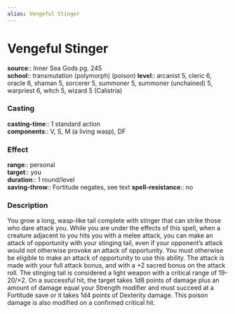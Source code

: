 ```yaml
---
alias: Vengeful Stinger
---
```


# Vengeful Stinger 

**source**:: Inner Sea Gods pg. 245  
**school**:: transmutation (polymorph) (poison)
**level**:: arcanist 5, cleric 6, oracle 6, shaman 5, sorcerer 5, summoner 5, summoner (unchained) 5, warpriest 6, witch 5, wizard 5 (Calistria)

### Casting 

**casting-time**:: 1 standard action  
**components**:: V, S, M (a living wasp), DF

### Effect 

**range**:: personal  
**target**:: you  
**duration**:: 1 round/level  
**saving-throw**:: Fortitude negates, see text
**spell-resistance**:: no

### Description 

You grow a long, wasp-like tail complete with stinger that can strike those who dare attack you. While you are under the effects of this spell, when a creature adjacent to you hits you with a melee attack, you can make an attack of opportunity with your stinging tail, even if your opponent’s attack would not otherwise provoke an attack of opportunity. You must otherwise be eligible to make an attack of opportunity to use this ability. The attack is made with your full attack bonus, and with a +2 sacred bonus on the attack roll. The stinging tail is considered a light weapon with a critical range of 19-20/×2. On a successful hit, the target takes 1d8 points of damage plus an amount of damage equal your Strength modifier and must succeed at a Fortitude save or it takes 1d4 points of Dexterity damage. This poison damage is also modified on a confirmed critical hit.
